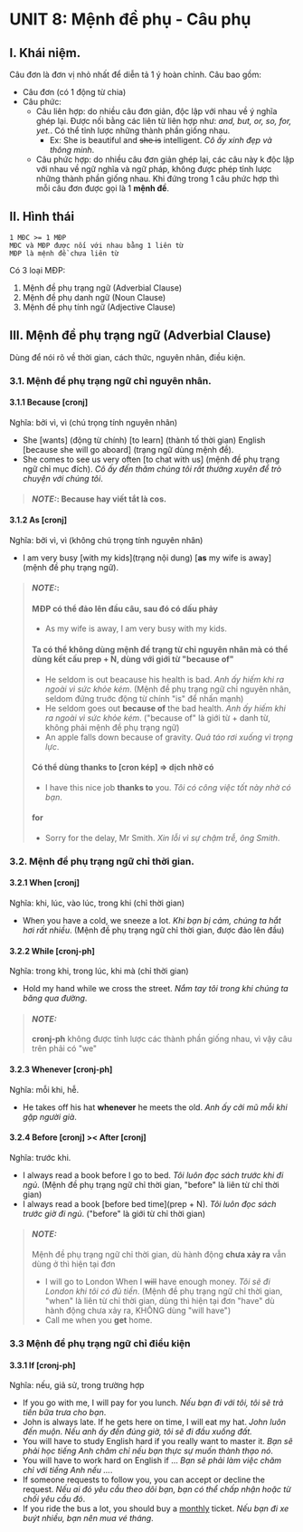 # UNIT 8: Mệnh đề phụ - Câu phụ

## I. Khái niệm.
Câu đơn là đơn vị nhỏ nhất để diễn tả 1 ý hoàn chỉnh.
Câu bao gồm:
 - Câu đơn (có 1 động từ chia)
 - Câu phức:
    - Câu liên hợp: do nhiều câu đơn giản, độc lập với nhau về ý nghĩa ghép lại. Được nối bằng các liên từ liên hợp như: _and, but, or, so, for, yet._. Có thể tỉnh lược những thành phần giống nhau.
      - Ex: She is beautiful and ~~she is~~ intelligent. *Cô ấy xinh đẹp và thông minh*.
    - Câu phức hợp: do nhiều câu đơn giản ghép lại, các câu này k độc lập với nhau về ngữ nghĩa và ngữ pháp, không được phép tỉnh lược những thành phần giống nhau. Khi đứng trong 1 câu phức hợp thì mỗi câu đơn được gọi là 1 **mệnh đề**.

## II. Hình thái

```
1 MĐC >= 1 MĐP
MĐC và MĐP được nối với nhau bằng 1 liên từ
MĐP là mệnh đề chưa liên từ
```
Có 3 loại MĐP:
1. Mệnh đề phụ trạng ngữ (Adverbial Clause)
2. Mệnh đề phụ danh ngữ (Noun Clause)
3. Mệnh đề phụ tính ngữ (Adjective Clause)

## III. Mệnh đề phụ trạng ngữ (Adverbial Clause)
Dùng để nói rõ về thời gian, cách thức, nguyên nhân, điều kiện.
### 3.1. Mệnh đề  phụ trạng ngữ chỉ nguyên nhân.
#### 3.1.1 Because [cronj]
Nghĩa: bởi vì, vì (chú trọng tính nguyên nhân)
- She [wants] (động từ chính) [to learn] (thành tố thời gian) English [because she will go aboard] (trạng ngữ dùng mệnh đề).
- She comes to see us very often [to chat with us] (mệnh đề phụ trạng ngữ chỉ mục đích). *Cô ấy đến thăm chúng tôi rất thường xuyên để trò chuyện với chúng tôi*.


> #### **_NOTE:_**: Because hay viết tắt là cos.

#### 3.1.2 As [cronj]
Nghĩa: bởi vì, vì (không chú trọng tính nguyên nhân)

  - I am very busy [with my kids](trạng nội dung) [**as** my wife is away](mệnh đề phụ trạng ngữ).

> #### **_NOTE:_**:
> #### MĐP có thể đảo lên đầu câu, sau đó có dấu phảy
> - As my wife is away, I am very busy with my kids.
> #### Ta có thể không dùng mệnh đề trạng từ chỉ nguyên nhân mà có thể dùng kết cấu prep + N, dùng với giới từ "because of"
> - He seldom is out beacause his health is bad. *Anh ấy hiếm khi ra ngoài vì sức khỏe kém*. (Mệnh đề phụ trạng ngữ chỉ nguyên nhân, seldom đứng truớc động từ chính "is" để nhấn mạnh)
> - He seldom goes out **because of** the bad health. *Anh ấy hiếm khi ra ngoài vì sức khỏe kém*. ("because of" là giới từ + danh từ, không phải mệnh đề phụ trạng ngữ)
> - An apple falls down because of gravity. *Quả táo rơi xuống vì trọng lực*.
> #### Có thể dùng thanks to [cron kép] => dịch nhờ có
> - I have this nice job **thanks to** you. *Tôi có công việc tốt này nhờ có bạn*.
> #### for
> - Sorry for the delay, Mr Smith. *Xin lỗi vì sự chậm trễ, ông Smith*.


### 3.2. Mệnh đề phụ trạng ngữ chỉ thời gian.
#### 3.2.1 When [cronj]
Nghĩa: khi, lúc, vào lúc, trong khi (chỉ thời gian)
  -  When you have a cold, we sneeze a lot. *Khi bạn bị cảm, chúng ta hắt hơi rất nhiều*. (Mệnh đề phụ trạng ngữ chỉ thời gian, được đảo lên đầu)

#### 3.2.2 While [cronj-ph]
Nghĩa: trong khi, trong lúc, khi mà (chỉ thời gian)
  - Hold my hand while we cross the street. *Nắm tay tôi trong khi chúng ta băng qua đường*.
  
> #### **_NOTE:_**
> **cronj-ph** không được tỉnh lược các thành phần giống nhau, vì vậy câu trên phải có "we"

#### 3.2.3 Whenever [cronj-ph]
Nghĩa: mỗi khi, hễ.
  - He takes off his hat **whenever** he meets the old. *Anh ấy cởi mũ mỗi khi gặp người già*.

#### 3.2.4 Before [cronj] >< After [cronj]
Nghĩa: trước khi.
  - I always read a book before I go to bed. *Tôi luôn đọc sách trước khi đi ngủ*. (Mệnh đề phụ trạng ngữ chỉ thời gian, "before" là liên từ chỉ thời gian)
  - I always read a book [before bed time](prep + N). *Tôi luôn đọc sách trước giờ đi ngủ*. ("before" là giới từ chỉ thời gian)


> #### **_NOTE:_**
> Mệnh đề phụ trạng ngữ chỉ thời gian, dù hành động **chưa xảy ra** vẫn dùng ở thì hiện tại đơn
>  - I will go to London When I ~~will~~ have enough money. *Tôi sẽ đi London khi tôi có đủ tiền*. (Mệnh đề phụ trạng ngữ chỉ thời gian, "when" là liên từ chỉ thời gian, dùng thì hiện tại đơn "have" dù hành động chưa xảy ra, KHÔNG dùng "will have")
>  - Call me when you **get** home.

### 3.3 Mệnh đề phụ trạng ngữ chỉ điều kiện
#### 3.3.1 If [cronj-ph]
Nghĩa: nếu, giả sử, trong trường hợp
  - If you go with me, I will pay for you lunch. *Nếu bạn đi với tôi, tôi sẽ trả tiền bữa trưa cho bạn*.
  - John is always late. If he gets here on time, I will eat my hat. *John luôn đến muộn. Nếu anh ấy đến đúng giờ, tôi sẽ đi đầu xuống đất.*
  - You will have to study English hard if you really want to master it. *Bạn sẽ phải học tiếng Anh chăm chỉ nếu bạn thực sự muốn thành thạo nó*.
  - You will have to work hard on English if ... *Bạn sẽ phải làm việc chăm chỉ với tiếng Anh nếu ...*.
  - If someone requests to follow you, you can accept or decline the request. *Nếu ai đó yêu cầu theo dõi bạn, bạn có thể chấp nhận hoặc từ chối yêu cầu đó*.
  - If you ride the bus a lot, you should buy a [monthly](Adj) ticket. *Nếu bạn đi xe buýt nhiều, bạn nên mua vé tháng*.